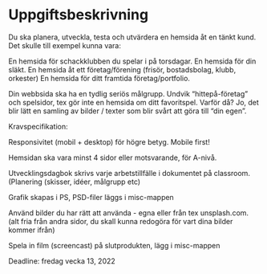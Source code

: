 # Uppgiftsbeskrivning

Du ska planera, utveckla, testa och utvärdera en hemsida åt en tänkt kund. Det skulle till exempel kunna vara:

En hemsida för schackklubben du spelar i på torsdagar.
En hemsida för din släkt.
En hemsida åt ett företag/förening (frisör, bostadsbolag, klubb, orkester)
En hemsida för ditt framtida företag/portfolio.

Din webbsida ska ha en tydlig seriös målgrupp. Undvik “hittepå-företag” och spelsidor, tex gör inte en hemsida om ditt favoritspel. Varför då? Jo, det blir lätt en samling av bilder / texter som blir svårt att göra till “din egen”.

Kravspecifikation:


Responsivitet (mobil + desktop) för högre betyg. Mobile first!


Hemsidan ska vara minst 4 sidor eller motsvarande, för A-nivå.


Utvecklingsdagbok skrivs varje arbetstillfälle i dokumentet på classroom.
(Planering (skisser, idéer, målgrupp etc) 


Grafik skapas i PS, PSD-filer läggs i misc-mappen


Använd bilder du har rätt att använda - egna eller från tex unsplash.com. (alt fria från andra sidor, du skall kunna redogöra för vart dina bilder kommer ifrån)


Spela in film (screencast) på slutprodukten, lägg i misc-mappen


Deadline: fredag vecka 13, 2022
